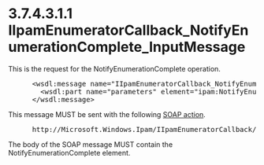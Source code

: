 <html dir="LTR" xmlns:mshelp="http://msdn.microsoft.com/mshelp" xmlns:ddue="http://ddue.schemas.microsoft.com/authoring/2003/5" xmlns:xlink="http://www.w3.org/1999/xlink" xmlns:tool="http://www.microsoft.com/tooltip">
 <body>
 <div id="header">
 <h1 class="heading">3.7.4.3.1.1 IIpamEnumeratorCallback_NotifyEnumerationComplete_InputMessage</h1>
 </div>
 <div id="mainSection">
 <div id="mainBody">
 <div id="allHistory" class="saveHistory"></div>
 <div id="sectionSection0" class="section" name="collapseableSection">
 

<p>This is the request for the NotifyEnumerationComplete
operation.</p>

<dl>
<dd>
<div><pre> &lt;wsdl:message name=&quot;IIpamEnumeratorCallback_NotifyEnumerationComplete_InputMessage&quot;&gt;
   &lt;wsdl:part name=&quot;parameters&quot; element=&quot;ipam:NotifyEnumerationComplete&quot; /&gt;
 &lt;/wsdl:message&gt;
</pre></div>
</dd></dl>

<p>This message MUST be sent with the following <a href="21b4a631-8f28-420f-822f-c5f879d5046e.md#gt_c1358651-96c1-4ce0-8e1f-b0b7a94145e3">SOAP action</a>.</p>

<dl>
<dd>
<div><pre> http://Microsoft.Windows.Ipam/IIpamEnumeratorCallback/NotifyEnumerationComplete
</pre></div>
</dd></dl>

<p>The body of the SOAP message MUST contain the
NotifyEnumerationComplete element.</p>


 </div>
 </div>
 </div>
 </body>
</html>